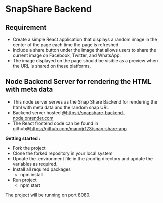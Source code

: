 # SnapShare Backend

## Requirement
   - Create a simple React application that displays a random image in the center of the page each time the page is refreshed. 
   - Include a share button under the image that allows users to share the current image on Facebook, Twitter, and WhatsApp. 
   - The image displayed on the page should be visible as a preview when the URL is shared on these platforms.

 
##

## Node Backend Server for rendering the HTML with meta data 
 -   This node server serves as the Snap Share Backend for rendering the
     html with meta data and the random snap URL 
 -   Backend server hosted @https://snapshare-backend-node.onrender.com
 -   The React frontend code can be found in github@https://github.com/manojr123/snap-share-app
 
**Getting started :**
  - Fork the project
  - Clone the forked repository in your local system
  - Update the .environment file in the /config directory and update the variables 
    as required.
  - Install all required packages
      - npm install
  - Run project
      - npm start

  The project will be running on port 8080.
